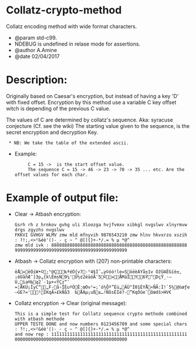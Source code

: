 # Collatz-crypto-method

Collatz encoding method with wide format characters.

* @param std-c99.
* NDEBUG is undefined in relase mode for assertions.
* @author A.Amine
* @date  02/04/2017


# Description: 

Originally based on Caesar's encryption, but instead of having a key 'D' with fixed offset.
Encryption by this method use a variable C key offset witch is depending of the previous C value.

The values ​​of C are determined by collatz's sequence. Aka: syracuse conjecture (Cf. see the wiki)
The starting value given to the sequence, is the secret encryption and decryption Key.

     * NB: We take the table of the extended ascii.

 * Example:

            C = 15 ->  is the start offset value.
            The sequence C = 15 -> 46 -> 23 -> 70 -> 35 ... etc. Are the offset values for each char.



# Example of output file:

* Clear -> Atbash encryption:

      Gsrh rh z hrnkov gvhg uli Xloozga hvjfvmxv xibkgl nvgslwv xlnyrmvw drgs zgyzhs nvgslwv 
      FKKVI GVHGV WLMV zmw mld mfnyvih 9876543210 zmw hlnv hkvxrzo xszih : ?!;,<>²&éè'()-_- ç ~ ^ @[]{}+-*/.= % µ *@^
      zmw mld ivk : 8888888888888888888888888888888888888888888888888888 9999999999999999999999999999999999999999999

* Atbash -> Collatz encryption with (207) non-printable characters:

      ëÅ=ëÕiW•©;°@Ç‰ªéÔ{v7-°4§Îˆ…y©óó!le=SöëèÀYå±1v ÓžÛAËGíè±,¡èUãñÆ’]3p„{k\ÉmsN9¼'Û½¢2éäóÄ¯5©=ÅMäÎY6Ÿ^DçŸ¸·–U‚ìa®‰q2´·1µ+«ŸÇz“¯	=¦ÅKÚ¡ÎyC“„F-å›ÏÈuºÓÊ:œOv¹=;¯ó½Ôº”Èü„ÂÙ"Í01ÈYÅ«ÑÃ:Ì!`5½@ùæƒe]—GE?='¹IKqÃ»£kÑå3	‰ÅÁµ¡uß±…!ÑõsÉÍé?-“KqÓûe¯õœdš>HV€

* Collatz encryption -> Clear (original message):

      This is a simple test for Collatz sequence crypto methode combined with atbash methode 
      UPPER TESTE DONE and now numbers 0123456789 and some special chars : ?!;,<>²&éè'()-_- ç ~ ^ @[]{}+-*/.= % µ *@^
      and now rep : 1111111111111111111111111111111111111111111111111111 0000000000000000000000000000000000000000000

